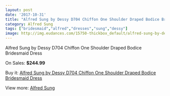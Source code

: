 ```yaml
---
layout: post
date: '2017-10-31'
title: "Alfred Sung by Dessy D704 Chiffon One Shoulder Draped Bodice Bridesmaid Dress"
category: Alfred Sung
tags: ["bridesmaid","alfred","dresses","sung","dessy"]
image: http://img.eudances.com/15750-thickbox_default/alfred-sung-by-dessy-d704-chiffon-one-shoulder-draped-bodice-bridesmaid-dress.jpg
---
```

Alfred Sung by Dessy D704 Chiffon One Shoulder Draped Bodice Bridesmaid Dress

On Sales: **$244.99**
<a href="https://www.eudances.com/en/alfred-sung/4648-alfred-sung-by-dessy-d704-chiffon-one-shoulder-draped-bodice-bridesmaid-dress.html"><amp-img layout="responsive" width="600" height="600" src="//img.eudances.com/15750-thickbox_default/alfred-sung-by-dessy-d704-chiffon-one-shoulder-draped-bodice-bridesmaid-dress.jpg" alt="Alfred Sung by Dessy D704 Chiffon One Shoulder Draped Bodice Bridesmaid Dress 0" /></a>
<a href="https://www.eudances.com/en/alfred-sung/4648-alfred-sung-by-dessy-d704-chiffon-one-shoulder-draped-bodice-bridesmaid-dress.html"><amp-img layout="responsive" width="600" height="600" src="//img.eudances.com/15753-thickbox_default/alfred-sung-by-dessy-d704-chiffon-one-shoulder-draped-bodice-bridesmaid-dress.jpg" alt="Alfred Sung by Dessy D704 Chiffon One Shoulder Draped Bodice Bridesmaid Dress 1" /></a>
<a href="https://www.eudances.com/en/alfred-sung/4648-alfred-sung-by-dessy-d704-chiffon-one-shoulder-draped-bodice-bridesmaid-dress.html"><amp-img layout="responsive" width="600" height="600" src="//img.eudances.com/15752-thickbox_default/alfred-sung-by-dessy-d704-chiffon-one-shoulder-draped-bodice-bridesmaid-dress.jpg" alt="Alfred Sung by Dessy D704 Chiffon One Shoulder Draped Bodice Bridesmaid Dress 2" /></a>
<a href="https://www.eudances.com/en/alfred-sung/4648-alfred-sung-by-dessy-d704-chiffon-one-shoulder-draped-bodice-bridesmaid-dress.html"><amp-img layout="responsive" width="600" height="600" src="//img.eudances.com/15751-thickbox_default/alfred-sung-by-dessy-d704-chiffon-one-shoulder-draped-bodice-bridesmaid-dress.jpg" alt="Alfred Sung by Dessy D704 Chiffon One Shoulder Draped Bodice Bridesmaid Dress 3" /></a>

Buy it: [Alfred Sung by Dessy D704 Chiffon One Shoulder Draped Bodice Bridesmaid Dress](https://www.eudances.com/en/alfred-sung/4648-alfred-sung-by-dessy-d704-chiffon-one-shoulder-draped-bodice-bridesmaid-dress.html "Alfred Sung by Dessy D704 Chiffon One Shoulder Draped Bodice Bridesmaid Dress")

View more: [Alfred Sung](https://www.eudances.com/en/52-alfred-sung "Alfred Sung")